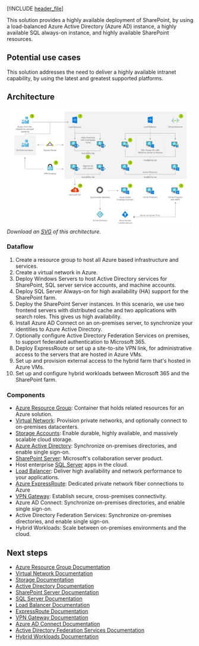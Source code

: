 [!INCLUDE [header_file](../../../includes/sol-idea-header.md)]

This solution provides a highly available deployment of SharePoint, by using a load-balanced Azure Active Directory (Azure AD) instance, a highly available SQL always-on instance, and highly available SharePoint resources.

## Potential use cases

This solution addresses the need to deliver a highly available intranet capability, by using the latest and greatest supported platforms.

## Architecture

![Architecture diagram](../media/sharepoint-farm-microsoft-365.png)
*Download an [SVG](../media/sharepoint-farm-microsoft-365.svg) of this architecture.*

### Dataflow

1. Create a resource group to host all Azure based infrastructure and services.
1. Create a virtual network in Azure.
1. Deploy Windows Servers to host Active Directory services for SharePoint, SQL server service accounts, and machine accounts.
1. Deploy SQL Server Always-on for high availability (HA) support for the SharePoint farm.
1. Deploy the SharePoint Server instances. In this scenario, we use two frontend servers with distributed cache and two applications with search roles. This gives us high availability.
1. Install Azure AD Connect on an on-premises server, to synchronize your identities to Azure Active Directory.
1. Optionally configure Active Directory Federation Services on premises, to support federated authentication to Microsoft 365.
1. Deploy ExpressRoute or set up a site-to-site VPN link, for administrative access to the servers that are hosted in Azure VMs.
1. Set up and provision external access to the hybrid farm that's hosted in Azure VMs.
1. Set up and configure hybrid workloads between Microsoft 365 and the SharePoint farm.

### Components

* [Azure Resource Group](https://azure.microsoft.com/features/resource-manager): Container that holds related resources for an Azure solution.
* [Virtual Network](https://azure.microsoft.com/services/virtual-network): Provision private networks, and optionally connect to on-premises datacenters.
* [Storage Accounts](https://azure.microsoft.com/services/storage): Enable durable, highly available, and massively scalable cloud storage.
* [Azure Active Directory](https://azure.microsoft.com/services/active-directory): Synchronize on-premises directories, and enable single sign-on.
* [SharePoint Server](https://www.microsoft.com/microsoft-365/sharepoint/sharepoint-server): Microsoft's collaboration server product.
* Host enterprise [SQL Server](https://azure.microsoft.com/services/virtual-machines/sql-server) apps in the cloud.
* [Load Balancer](https://azure.microsoft.com/services/load-balancer): Deliver high availability and network performance to your applications.
* [Azure ExpressRoute](https://azure.microsoft.com/services/expressroute): Dedicated private network fiber connections to Azure
* [VPN Gateway](https://azure.microsoft.com/services/vpn-gateway): Establish secure, cross-premises connectivity.
* Azure AD Connect: Synchronize on-premises directories, and enable single sign-on.
* Active Directory Federation Services: Synchronize on-premises directories, and enable single sign-on.
* Hybrid Workloads: Scale between on-premises environments and the cloud.

## Next steps

* [Azure Resource Group Documentation](/azure/azure-resource-manager/resource-group-overview)
* [Virtual Network Documentation](/azure/virtual-network/virtual-networks-overview)
* [Storage Documentation](/azure/storage/blobs/storage-blobs-introduction)
* [Active Directory Documentation](https://support.microsoft.com/help/2721672/microsoft-server-software-support-for-microsoft-azure-virtual-machines)
* [SharePoint Server Documentation](/sharepoint/administration/intranet-sharepoint-server-2016-in-azure-dev-test-environment)
* [SQL Server Documentation](/azure/azure-sql/virtual-machines/windows/create-sql-vm-portal)
* [Load Balancer Documentation](/azure/load-balancer/load-balancer-standard-overview)
* [ExpressRoute Documentation](/azure/expressroute)
* [VPN Gateway Documentation](/azure/vpn-gateway)
* [Azure AD Connect Documentation](/azure/active-directory/connect/active-directory-aadconnect)
* [Active Directory Federation Services Documentation](/azure/active-directory/connect/active-directory-aadconnectfed-whatis)
* [Hybrid Workloads Documentation](/sharepoint/hybrid/hybrid)
